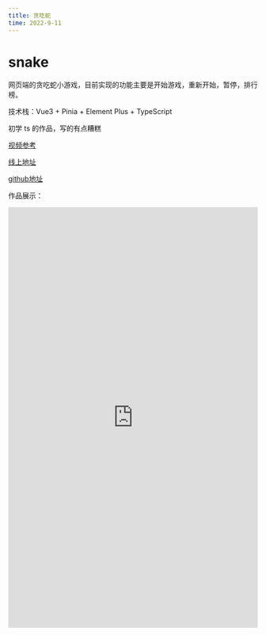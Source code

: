 ```yaml
---
title: 贪吃蛇
time: 2022-9-11
---
```


# snake

网页端的贪吃蛇小游戏，目前实现的功能主要是开始游戏，重新开始，暂停，排行榜。

技术栈：Vue3 + Pinia + Element Plus + TypeScript

初学 ts 的作品，写的有点糟糕

[视频参考](https://www.bilibili.com/video/BV1Xy4y1v7S2)

[线上地址](https://fatsunshineboy.github.io/game/)

[github地址](https://github.com/fatsunshineboy/game/tree/snake)

作品展示：

<iframe src="https://fatsunshineboy.github.io/game/" scroll="auto" frameborder="0" width="100%" height="850px"></iframe>